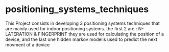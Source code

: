 # positioning_systems_techniques
This Project consists in developing 3 positioning  systems techniques that are mainly used for indoor positioning systems. the first 2 are : N-LATERATION &amp; FINGERPRINT they are used for calculating the position of a device, and the last one hidden markov modelis used to predict the next movment of a device
